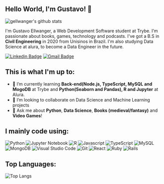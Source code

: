 ## Hello World, I'm Gustavo! :floppy_disk:

![gellwanger's github stats](https://github-readme-stats.vercel.app/api?username=gellwanger&show_icons=true&theme=dark&count_private=true)

I'm Gustavo Ellwanger, a Web Development Software student at Trybe. I'm passionate about books, games, technology and podcasts. I've got a B.S in **Civil Engineering** in 2020 from Unisinos in Brazil. I'm also studying Data Science at alura, to become a Data Engineer in the future.


[![Linkedin Badge](https://img.shields.io/badge/-LinkedIn-0077B5?style=flat-square&logo=LinkedIn&logoColor=white)](https://www.linkedin.com/in/gustavo-ellwanger/)
[![Gmail Badge](https://img.shields.io/badge/-Gmail-D14836?style=flat-square&logo=Gmail&logoColor=white)](mailto:gustavojce@gmail.com)


## This is what I'm up to:
- 🌱 I’m currently learning **Back-end(Node.js, TypeScript, MySQL and MogoDB** at Trybe and **Python(Seaborn and Pandas), R and Jupyter** at Alura.
- 👯 I’m looking to collaborate on Data Science and Machine Learning projects 
- 💬 Ask me about **Python**, **Data Science**, **Books (medieval/fantasy)** and **Video Games**!

## I mainly code using:
![Python](https://img.shields.io/badge/python-3670A0?style=for-the-badge&logo=python&logoColor=ffdd54)
![Jupyter Notebook](https://img.shields.io/badge/jupyter-%23FA0F00.svg?style=for-the-badge&logo=jupyter&logoColor=white)
![R](https://img.shields.io/badge/R-276DC3?style=for-the-badge&logo=r&logoColor=white)
![Javascript](https://img.shields.io/badge/JavaScript-F7DF1E?style=for-the-badge&logo=javascript&logoColor=black)
![TypeScript](https://img.shields.io/badge/TypeScript-007ACC?style=for-the-badge&logo=typescript&logoColor=white)
![MySQL](https://img.shields.io/badge/MySQL-00000F?style=for-the-badge&logo=mysql&logoColor=white)
![MongoDB](https://img.shields.io/badge/MongoDB-4EA94B?style=for-the-badge&logo=mongodb&logoColor=white)
![Visual Studio Code](https://img.shields.io/badge/VSCode-0078d7.svg?style=for-the-badge&logo=visual-studio-code&logoColor=white)
![Git](https://img.shields.io/badge/git-%23F05033.svg?style=for-the-badge&logo=git&logoColor=white)
![React](https://img.shields.io/badge/React-20232A?style=for-the-badge&logo=react&logoColor=61DAFB)
![Ruby](https://img.shields.io/badge/ruby-%23CC342D.svg?style=for-the-badge&logo=ruby&logoColor=white)
![Rails](https://img.shields.io/badge/rails-%23CC0000.svg?style=for-the-badge&logo=ruby-on-rails&logoColor=white)

## Top Languages:
![Top Langs](https://github-readme-stats.vercel.app/api/top-langs/?username=gellwanger&layout=compact&theme=dark&langs_count=6) 

